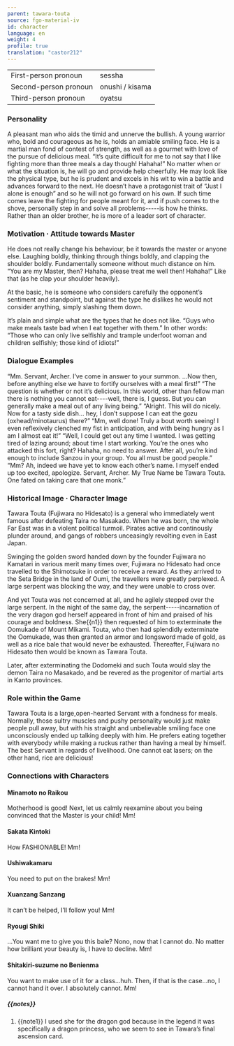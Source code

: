 ```yaml
---
parent: tawara-touta
source: fgo-material-iv
id: character
language: en
weight: 4
profile: true
translation: "castor212"
---
```


<table>
  <tr><td>First-person pronoun</td><td>sessha</td></tr>
  <tr><td>Second-person pronoun</td><td>onushi / kisama</td></tr>
  <tr><td>Third-person pronoun</td><td>oyatsu</td></tr>
</table>

### Personality

A pleasant man who aids the timid and unnerve the bullish.
A young warrior who, bold and courageous as he is, holds an amiable smiling face.
He is a martial man fond of contest of strength, as well as a gourmet with love of the pursue of delicious meal.
“It’s quite difficult for me to not say that I like fighting more than three meals a day though! Hahaha!”
No matter when or what the situation is, he will go and provide help cheerfully.
He may look like the physical type, but he is prudent and excels in his wit to win a battle and advances forward to the next.
He doesn’t have a protagonist trait of “Just I alone is enough” and so he will not go forward on his own. If such time comes leave the fighting for people meant for it, and if push comes to the shove, personally step in and solve all problems-----is how he thinks. Rather than an older brother, he is more of a leader sort of character.

### Motivation · Attitude towards Master

He does not really change his behaviour, be it towards the master or anyone else.
Laughing boldly, thinking through things boldly, and clapping the shoulder boldly.
Fundamentally someone without much distance on him.
“You are my Master, then? Hahaha, please treat me well then! Hahaha!” Like that (as he clap your shoulder heavily).

At the basic, he is someone who considers carefully the opponent’s sentiment and standpoint, but against the type he dislikes he would not consider anything, simply slashing them down.

It’s plain and simple what are the types that he does not like.
“Guys who make meals taste bad when I eat together with them.” In other words: “Those who can only live selfishly and trample underfoot woman and children selfishly; those kind of idiots!”

### Dialogue Examples

“Mm. Servant, Archer. I’ve come in answer to your summon.
…Now then, before anything else we have to fortify ourselves with a meal first!”
“The question is whether or not it’s delicious. In this world, other than fellow man there is nothing you cannot eat----well, there is, I guess. But you can generally make a meal out of any living being.”
“Alright. This will do nicely. Now for a tasty side dish… hey, I don’t suppose I can eat the gozu (oxhead/minotaurus) there?”
“Mm, well done! Truly a bout worth seeing! I even reflexively clenched my fist in anticipation, and with being hungry as I am I almost eat it!”
“Well, I could get out any time I wanted. I was getting tired of lazing around; about time I start working.
You’re the ones who attacked this fort, right? Hahaha, no need to answer.
After all, you’re kind enough to include Sanzou in your group. You all must be good people.”
“Mm? Ah, indeed we have yet to know each other’s name. I myself ended up too excited, apologize.
Servant, Archer. My True Name be Tawara Touta. One fated on taking care that one monk.”

### Historical Image · Character Image

Tawara Touta (Fujiwara no Hidesato) is a general who immediately went famous after defeating Taira no Masakado.
When he was born, the whole Far East was in a violent political turmoil. Pirates active and continously plunder around, and gangs of robbers unceasingly revolting even in East Japan.

Swinging the golden sword handed down by the founder Fujiwara no Kamatari in various merit many times over, Fujiwara no Hidesato had once travelled to the Shimotsuke in order to receive a reward.
As they arrived to the Seta Bridge in the land of Oumi, the travellers were greatly perplexed. A large serpent was blocking the way, and they were unable to cross over.

And yet Touta was not concerned at all, and he agilely stepped over the large serpent.
In the night of the same day, the serpent-----incarnation of the very dragon god herself appeared in front of him and praised of his courage and boldness. She{{n1}} then requested of him to exterminate the Oomukade of Mount Mikami.
Touta, who then had splendidly exterminate the Oomukade, was then granted an armor and longsword made of gold, as well as a rice bale that would never be exhausted.
Thereafter, Fujiwara no Hidesato then would be known as Tawara Touta.

Later, after exterminating the Dodomeki and such Touta would slay the demon Taira no Masakado, and be revered as the progenitor of martial arts in Kanto provinces.

### Role within the Game

Tawara Touta is a large,open-hearted Servant with a fondness for meals.
Normally, those sultry muscles and pushy personality would just make people pull away, but with his straight and unbelievable smiling face one unconsciously ended up talking deeply with him.
He prefers eating together with everybody while making a ruckus rather than having a meal by himself.
The best Servant in regards of livelihood.
One cannot eat lasers; on the other hand, rice are delicious!

### Connections with Characters

#### Minamoto no Raikou

Motherhood is good! Next, let us calmly reexamine about you being convinced that the Master is your child! Mm!

#### Sakata Kintoki

How FASHIONABLE! Mm!

#### Ushiwakamaru

You need to put on the brakes! Mm!

#### Xuanzang Sanzang

It can’t be helped, I’ll follow you! Mm!

#### Ryougi Shiki

…You want me to give you this bale? Nono, now that I cannot do.
No matter how brilliant your beauty is, I have to decline. Mm!

#### Shitakiri-suzume no Benienma

You want to make use of it for a class…huh. Then, if that is the case…no, I cannot hand it over. I absolutely cannot. Mm!

##### {{notes}}

1. {{note1}} I used she for the dragon god because in the legend it was specifically a dragon princess, who we seem to see in Tawara’s final ascension card.
